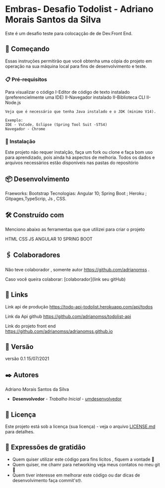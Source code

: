 <h1>Embras- Desafio Todolist - Adriano Morais Santos da Silva</h1>

Este é um desafio teste para colocaçção de de Dev.Front End.

## 🚀 Começando

Essas instruções permitirão que você obtenha uma cópia do projeto em operação na sua máquina local para fins de desenvolvimento e teste.

### 📋 Pré-requisitos
Para visualizar o código
I-Editor de código de texto instalado (preferencielmente uma IDE)
II-Navegador instalado
II-Biblioteca CLI
II-Node.js

```
Veja que é necessário que tenha Java instalado e o JDK (minimo V14).
```

```
Exemplo: 
IDE - VsCode, Eclipse (Spring Tool Suit -STS4)
Navegador - Chrome
```

### 🔧 Instalação

Este projeto não requer instalção, faça um fork ou clone  e faça bom uso para aprendizado, pois ainda há aspectos de melhoria.
Todos os dados e arquivos necessários estão disponíveis nas pastas do repositório

## 📦 Desenvolvimento

Fraeworks: Bootstrap
Tecnologias:
Angular 10; Spring Boot ; Heroku ; Gitpages,TypeScrip, Js , CSS.

## 🛠️ Construído com

Menciono abaixo as ferramentas que que utilizei para criar o projeto

HTML
CSS
JS
ANGULAR 10
SPRING BOOT

## 🖇️ Colaboradores

Não teve colaborador , somente autor https://github.com/adrianomss .

Caso você queira colaborar:
[colaborador](link seu gitHub)

## 📌 Links

Link api de produção 
https://todo-api-todolist.herokuapp.com/api/todos

Link da Api github
https://github.com/adrianomss/todolist-api

Link do projeto front end
https://github.com/adrianomss/adrianomss.github.io
## 📌 Versão

versão 0.1
15/07/2021

## ✒️ Autores

Adriano Morais Santos da Silva

* **Desenvolvedor** - *Trabalho Inicial* - [umdesenvolvedor](https://github.com/adrianomss)

## 📄 Licença

Este projeto está sob a licença (sua licença) - veja o arquivo [LICENSE.md](https://github.com/usuario/projeto/licenca) para detalhes.

## 🎁 Expressões de gratidão

* Quem quiser utilizar este código para fins lícitos , fiquem a vontade 📢
* Quem quiser, me chamr para networking veja meus contatos no meu git 🍺 
* Quem tiver interesse em melhorar este código ou dar dicas de desenvolvimento faça commit's🤓.

